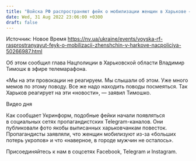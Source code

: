 ```yaml
---
title: "Войска РФ распространяют фейк о мобилизации женщин в Харькове — Нацполиция"
date: Wed, 31 Aug 2022 23:06:00 +0300
draft: false
---
```

Источник: Новое Время https://nv.ua/ukraine/events/voyska-rf-rasprostranyayut-feyk-o-mobilizacii-zhenshchin-v-harkove-nacpoliciya-50266987.html


Об этом сообщил глава Нацполиции в Харьковской области Владимир Тимошк в эфире телемарафона. 

«Мы на эти провокации не реагируем. Мы слышали об этом. Уже много мемов по этому поводу. Все же надо находить поводы посмеяться. Так Харьков реагирует на эти «новости», — заявил Тимошко.

 Видео дня   

Как сообщает Укринформ, подобные фейки начали появляться в социальных сетях пропагандистских Telegram-каналов. Они публиковали фото якобы выписанных харьковчанкам повесток. Пропагандисты заявляли, что женщин мобилизуют из-за «больших потерь укропов» и что «наверное, в городе мужчин не осталось».



Присоединяйтесь к нам в соцсетях Facebook, Telegram и Instagram.

